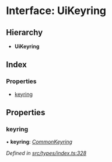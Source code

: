 # Interface: UiKeyring

## Hierarchy

* **UiKeyring**

## Index

### Properties

* [keyring](types.uikeyring.md#keyring)

## Properties

###  keyring

• **keyring**: *[CommonKeyring](../modules/types.md#commonkeyring)*

*Defined in [src/types/index.ts:328](https://github.com/PolymathNetwork/polymesh-sdk/blob/73feada/src/types/index.ts#L328)*
